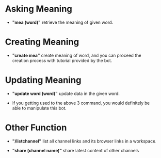 # Asking Meaning

- **"mea (word)"** retrieve the meaning of given word.

# Creating Meaning

- **"create mea"** create meaning of word, and you can proceed the creation process with tutorial provided by the bot.


# Updating Meaning 

- **"update word (word)"** update data in the given word. 

- If you getting used to the above 3 command, you would definitely be able to manipulate this bot.

# Other Function

- **"/listchannel"** list all channel links and its browser links in a workspace.

- **"share (channel name)"** share latest content of other channels